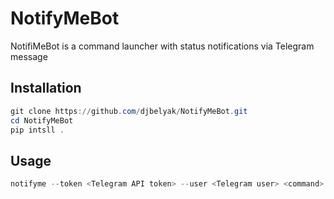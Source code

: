 # NotifyMeBot

NotifiMeBot is a command launcher with status notifications via Telegram message

## Installation

```powershell
git clone https://github.com/djbelyak/NotifyMeBot.git
cd NotifyMeBot
pip intsll .
```

## Usage

```powershell
notifyme --token <Telegram API token> --user <Telegram user> <command>
```